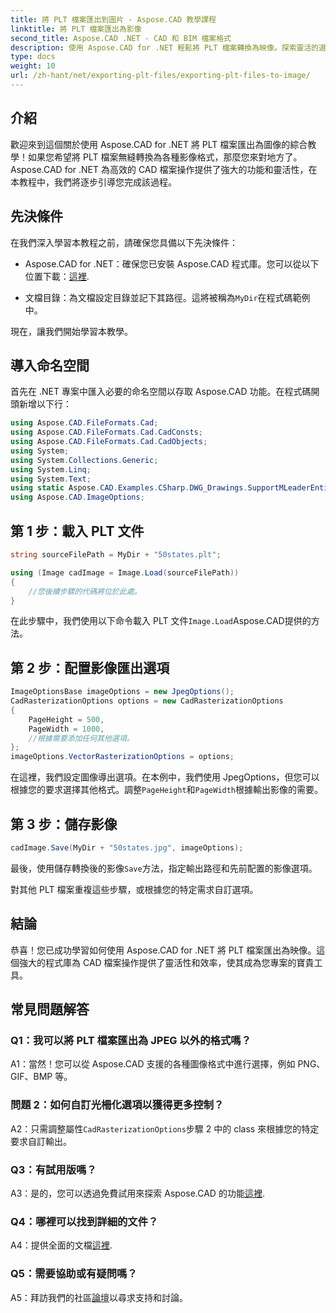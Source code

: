 ```yaml
---
title: 將 PLT 檔案匯出到圖片 - Aspose.CAD 教學課程
linktitle: 將 PLT 檔案匯出為影像
second_title: Aspose.CAD .NET - CAD 和 BIM 檔案格式
description: 使用 Aspose.CAD for .NET 輕鬆將 PLT 檔案轉換為映像。探索靈活的選項和無縫集成，以滿足您的 CAD 檔案操作需求。
type: docs
weight: 10
url: /zh-hant/net/exporting-plt-files/exporting-plt-files-to-image/
---
```

## 介紹

歡迎來到這個關於使用 Aspose.CAD for .NET 將 PLT 檔案匯出為圖像的綜合教學！如果您希望將 PLT 檔案無縫轉換為各種影像格式，那麼您來對地方了。 Aspose.CAD for .NET 為高效的 CAD 檔案操作提供了強大的功能和靈活性，在本教程中，我們將逐步引導您完成該過程。

## 先決條件

在我們深入學習本教程之前，請確保您具備以下先決條件：

-  Aspose.CAD for .NET：確保您已安裝 Aspose.CAD 程式庫。您可以從以下位置下載：[這裡](https://releases.aspose.com/cad/net/).

- 文檔目錄：為文檔設定目錄並記下其路徑。這將被稱為`MyDir`在程式碼範例中。

現在，讓我們開始學習本教學。

## 導入命名空間

首先在 .NET 專案中匯入必要的命名空間以存取 Aspose.CAD 功能。在程式碼開頭新增以下行：

```csharp
using Aspose.CAD.FileFormats.Cad;
using Aspose.CAD.FileFormats.Cad.CadConsts;
using Aspose.CAD.FileFormats.Cad.CadObjects;
using System;
using System.Collections.Generic;
using System.Linq;
using System.Text;
using static Aspose.CAD.Examples.CSharp.DWG_Drawings.SupportMLeaderEntityForDWGFormat;
using Aspose.CAD.ImageOptions;
```

## 第 1 步：載入 PLT 文件

```csharp
string sourceFilePath = MyDir + "50states.plt";

using (Image cadImage = Image.Load(sourceFilePath))
{
    //您後續步驟的代碼將位於此處。
}
```

在此步驟中，我們使用以下命令載入 PLT 文件`Image.Load`Aspose.CAD提供的方法。

## 第 2 步：配置影像匯出選項

```csharp
ImageOptionsBase imageOptions = new JpegOptions();
CadRasterizationOptions options = new CadRasterizationOptions
{
    PageHeight = 500,
    PageWidth = 1000,
    //根據需要添加任何其他選項。
};
imageOptions.VectorRasterizationOptions = options;
```

在這裡，我們設定圖像導出選項。在本例中，我們使用 JpegOptions，但您可以根據您的要求選擇其他格式。調整`PageHeight`和`PageWidth`根據輸出影像的需要。

## 第 3 步：儲存影像

```csharp
cadImage.Save(MyDir + "50states.jpg", imageOptions);
```

最後，使用儲存轉換後的影像`Save`方法，指定輸出路徑和先前配置的影像選項。

對其他 PLT 檔案重複這些步驟，或根據您的特定需求自訂選項。

## 結論

恭喜！您已成功學習如何使用 Aspose.CAD for .NET 將 PLT 檔案匯出為映像。這個強大的程式庫為 CAD 檔案操作提供了靈活性和效率，使其成為您專案的寶貴工具。

## 常見問題解答

### Q1：我可以將 PLT 檔案匯出為 JPEG 以外的格式嗎？

A1：當然！您可以從 Aspose.CAD 支援的各種圖像格式中進行選擇，例如 PNG、GIF、BMP 等。

### 問題 2：如何自訂光柵化選項以獲得更多控制？

 A2：只需調整屬性`CadRasterizationOptions`步驟 2 中的 class 來根據您的特定要求自訂輸出。

### Q3：有試用版嗎？

 A3：是的，您可以透過免費試用來探索 Aspose.CAD 的功能[這裡](https://releases.aspose.com/).

### Q4：哪裡可以找到詳細的文件？

 A4：提供全面的文檔[這裡](https://reference.aspose.com/cad/net/).

### Q5：需要協助或有疑問嗎？

A5：拜訪我們的社區[論壇](https://forum.aspose.com/c/cad/19)以尋求支持和討論。
